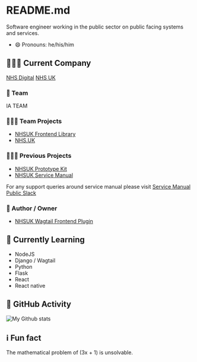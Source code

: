 # README.md 
Software engineer working in the public sector on public facing systems and services.
- 😄 Pronouns: he/his/him

## 👨🏼‍💻 Current Company

[NHS Digital](https://digital.nhs.uk/) [NHS UK](https://nhs.uk)

### 🔭 Team

IA TEAM

### 🧑🏼‍🔧 Team Projects
+ [NHSUK Frontend Library](https://github.com/nhsuk/nhsuk-frontend)
+ [NHS.UK](https://nhs.uk)

### 🧑🏼‍🔧 Previous Projects
+ [NHSUK Prototype Kit](https://github.com/nhsuk/nhsuk-prototype-kit)
+ [NHSUK Service Manual](https://github.com/nhsuk/nhsuk-service-manual)

For any support queries around service manual please visit [Service Manual Public Slack](https://join.slack.com/t/nhs-service-manual/shared_invite/zt-6o80p0t0-mER8kMlWmbAaKaXf4Q1PBw)

### 🚀 Author / Owner 

+ [NHSUK Wagtail Frontend Plugin](https://github.com/nhsuk/wagtail-nhsuk-frontend)

## 🧠 Currently Learning

+ NodeJS
+ Django / Wagtail
+ Python
+ Flask
+ React
+ React native

## 🚀 GitHub Activity

![My Github stats](https://github-readme-stats.vercel.app/api?username=DomBaker&show_icons=true&theme=radical)

## ℹ️ Fun fact

The mathematical problem of (3x + 1) is unsolvable.


<!--
**DomBaker/DomBaker** is a ✨ _special_ ✨ repository because its `README.md` (this file) appears on your GitHub profile.

Here are some ideas to get you started:

- 🔭 I’m currently working on ...
- 🌱 I’m currently learning ...
- 👯 I’m looking to collaborate on ...
- 🤔 I’m looking for help with ...
- 💬 Ask me about ...
- 📫 How to reach me: ...
- 😄 Pronouns: ...
- ⚡ Fun fact: ...
-->
